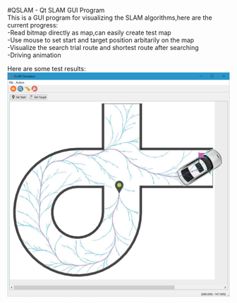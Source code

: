 #QSLAM - Qt SLAM GUI Program  
This is a GUI program for visualizing the SLAM algorithms,here are the current progress:   
-Read bitmap directly as map,can easily create test map  
-Use mouse to set start and target position arbitarily on the map  
-Visualize the search trial route and shortest route after searching  
-Driving animation
  
Here are some test results:  
![alt tag](doc/snapshot1.jpg)   

